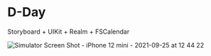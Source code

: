 # D-Day
Storyboard + UIKit + Realm + FSCalendar

![Simulator Screen Shot - iPhone 12 mini - 2021-09-25 at 12 44 22](https://user-images.githubusercontent.com/81838716/134756770-2e102bf8-6bb6-4194-924e-2601a7f84c8f.png)
